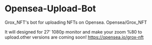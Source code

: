 # Opensea-Upload-Bot
Grox_NFT's bot for uploading NFTs on Opensea. Opensea/Grox_NFT

It will designed for 27' 1080p monitor and make your zoom %80 to upload.other versions are coming soon!
https://opensea.io/grox-nft
